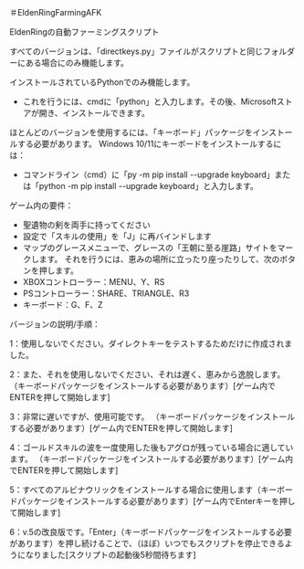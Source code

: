 ＃EldenRingFarmingAFK

EldenRingの自動ファーミングスクリプト

 すべてのバージョンは、「directkeys.py」ファイルがスクリプトと同じフォルダーにある場合にのみ機能します。

 インストールされているPythonでのみ機能します。
 - これを行うには、cmdに「python」と入力します。その後、Microsoftストアが開き、インストールできます。

 ほとんどのバージョンを使用するには、「キーボード」パッケージをインストールする必要があります。  Windows 10/11にキーボードをインストールするには：
 - コマンドライン（cmd）に「py -m pip install --upgrade keyboard」または「python -m pip install --upgrade keyboard」と入力します。

 ゲーム内の要件：
 - 聖遺物の剣を両手に持ってください
 - 設定で「スキルの使用」を「J」に再バインドします
 - マップのグレースメニューで、グレースの「王朝に至る崖路」サイトをマークします。 それを行うには、恵みの場所に立ったり座ったりして、次のボタンを押します。
 - XBOXコントローラー：MENU、Y、RS
 - PSコントローラー：SHARE、TRIANGLE、R3
 - キーボード：G、F、Z

 バージョンの説明/手順：

 1：使用しないでください。ダイレクトキーをテストするためだけに作成されました。

 2：また、それを使用しないでください、それは遅く、恵みから逸脱します。  （キーボードパッケージをインストールする必要があります）[ゲーム内でENTERを押して開始します]

 3：非常に遅いですが、使用可能です。  （キーボードパッケージをインストールする必要があります）[ゲーム内でENTERを押して開始します]

 4：ゴールドスキルの波を一度使用した後もアグロが残っている場合に適しています。  （キーボードパッケージをインストールする必要があります）[ゲーム内でENTERを押して開始します]

 5：すべてのアルビナウリックをインストールする場合に使用します（キーボードパッケージをインストールする必要があります）[ゲーム内でEnterキーを押して開始します]

 6：v.5の改良版です。「Enter」（キーボードパッケージをインストールする必要があります）を押し続けることで、（ほぼ）いつでもスクリプトを停止できるようになりました[スクリプトの起動後5秒間待ちます]
